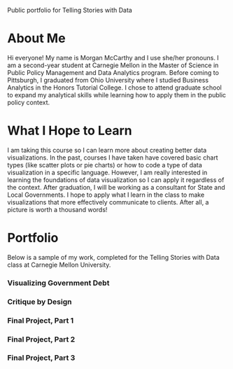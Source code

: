 Public portfolio for Telling Stories with Data

# About Me

Hi everyone! My name is Morgan McCarthy and I use she/her pronouns. I am a second-year student at Carnegie Mellon in the Master of Science in Public Policy Management and Data Analytics program. Before coming to Pittsburgh, I graduated from Ohio University where I studied Business Analytics in the Honors Tutorial College. I chose to attend graduate school to expand my analytical skills while learning how to apply them in the public policy context. 

# What I Hope to Learn

I am taking this course so I can learn more about creating better data visualizations. In the past, courses I have taken have covered basic chart types (like scatter plots or pie charts) or how to code a type of data visualization in a specific language. However, I am really interested in learning the foundations of data visualization so I can apply it regardless of the context. After graduation, I will be working as a consultant for State and Local Governments. I hope to apply what I learn in the class to make visualizations that more effectively communicate to clients. After all, a picture is worth a thousand words! 

# Portfolio

Below is a sample of my work, completed for the Telling Stories with Data class at Carnegie Mellon University.

### Visualizing Government Debt

### Critique by Design

### Final Project, Part 1

### Final Project, Part 2

### Final Project, Part 3

